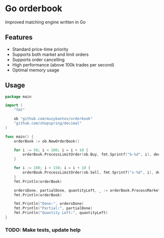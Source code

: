 # Go orderbook

Improved matching engine written in Go

## Features

- Standard price-time priority
- Supports both market and limit orders
- Supports order cancelling
- High performance (above 100k trades per second)
- Optimal memory usage

## Usage

```go
package main

import (
	"fmt"

	ob "github.com/muzykantov/orderbook"
	"github.com/shopspring/decimal"
)

func main() {
	orderBook := ob.NewOrderBook()

	for i := 50; i < 100; i = i + 10 {
		orderBook.ProcessLimitOrder(ob.Buy, fmt.Sprintf("b-%d", i), decimal.New(2, 0), decimal.New(int64(i), 0))
	}

	for i := 100; i < 150; i = i + 10 {
		orderBook.ProcessLimitOrder(ob.Sell, fmt.Sprintf("s-%d", i), decimal.New(2, 0), decimal.New(int64(i), 0))
	}
	fmt.Println(orderBook)

	ordersDone, partialDone, quantityLeft, _ := orderBook.ProcessMarketOrder(ob.Buy, decimal.New(3, 0))
	fmt.Println(orderBook)

	fmt.Println("Done:", ordersDone)
	fmt.Println("Partial:", partialDone)
	fmt.Println("Quantity Left:", quantityLeft)
}
```

### TODO: Make tests, update help
